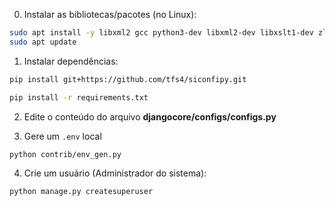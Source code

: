 

0. Instalar as bibliotecas/pacotes (no Linux):

```bash
sudo apt install -y libxml2 gcc python3-dev libxml2-dev libxslt1-dev zlib1g-dev python3-pip
sudo apt update
```

1. Instalar dependências:


```bash
pip install git+https://github.com/tfs4/siconfipy.git

pip install -r requirements.txt
```

2. Edite o conteúdo do arquivo **djangocore/configs/configs.py**

3. Gere um `.env` local

```bash
python contrib/env_gen.py
```

4. Crie um usuário (Administrador do sistema):

```bash
python manage.py createsuperuser
```

